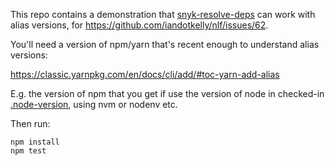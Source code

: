 This repo contains a demonstration that [snyk-resolve-deps](https://github.com/snyk/resolve-deps) can work with alias versions, for https://github.com/iandotkelly/nlf/issues/62.

You'll need a version of npm/yarn that's recent enough to understand alias versions:

https://classic.yarnpkg.com/en/docs/cli/add/#toc-yarn-add-alias

E.g. the version of npm that you get if use the version of node in checked-in [.node-version](.node-version), using nvm or nodenv etc.

Then run:

```
npm install
npm test
```